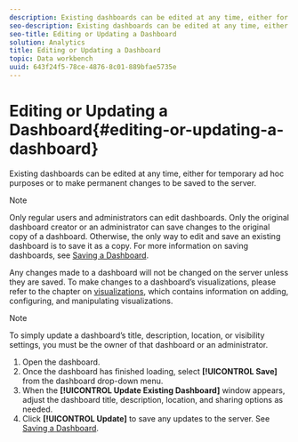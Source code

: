 ```yaml
---
description: Existing dashboards can be edited at any time, either for temporary ad hoc purposes or to make permanent changes to be saved to the server.
seo-description: Existing dashboards can be edited at any time, either for temporary ad hoc purposes or to make permanent changes to be saved to the server.
seo-title: Editing or Updating a Dashboard
solution: Analytics
title: Editing or Updating a Dashboard
topic: Data workbench
uuid: 643f24f5-78ce-4876-8c01-889bfae5735e
---
```


# Editing or Updating a Dashboard{#editing-or-updating-a-dashboard}

Existing dashboards can be edited at any time, either for temporary ad hoc purposes or to make permanent changes to be saved to the server.

>[!NOTE]
>
>Only regular users and administrators can edit dashboards. Only the original dashboard creator or an administrator can save changes to the original copy of a dashboard. Otherwise, the only way to edit and save an existing dashboard is to save it as a copy. For more information on saving dashboards, see [Saving a Dashboard](../../../home/c-adobe-data-workbench-dashboard/c-dashboards/t-saving-a-dashboard.md#task-4132cf487bc640149c91afd0b7b0701e).

Any changes made to a dashboard will not be changed on the server unless they are saved. To make changes to a dashboard’s visualizations, please refer to the chapter on [visualizations](../../../home/c-adobe-data-workbench-dashboard/c-visualizations/c-visualizations.md#concept-426ed20f270f4be48ecc3574f3078d8e), which contains information on adding, configuring, and manipulating visualizations.

>[!NOTE]
>
>To simply update a dashboard’s title, description, location, or visibility settings, you must be the owner of that dashboard or an administrator.

1. Open the dashboard.
1. Once the dashboard has finished loading, select **[!UICONTROL Save]** from the dashboard drop-down menu.
1. When the **[!UICONTROL Update Existing Dashboard]** window appears, adjust the dashboard title, description, location, and sharing options as needed.
1. Click **[!UICONTROL Update]** to save any updates to the server. See [Saving a Dashboard](../../../home/c-adobe-data-workbench-dashboard/c-dashboards/t-saving-a-dashboard.md#task-4132cf487bc640149c91afd0b7b0701e).
